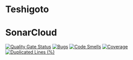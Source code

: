 # Teshigoto

# SonarCloud
[![Quality Gate Status](https://sonarcloud.io/api/project_badges/measure?project=thoenissen_Teshigoto&metric=alert_status)](https://sonarcloud.io/summary/new_code?id=thoenissen_Teshigoto)
[![Bugs](https://sonarcloud.io/api/project_badges/measure?project=thoenissen_Teshigoto&metric=bugs)](https://sonarcloud.io/summary/new_code?id=thoenissen_Teshigoto)
[![Code Smells](https://sonarcloud.io/api/project_badges/measure?project=thoenissen_Teshigoto&metric=code_smells)](https://sonarcloud.io/summary/new_code?id=thoenissen_Teshigoto)
[![Coverage](https://sonarcloud.io/api/project_badges/measure?project=thoenissen_Teshigoto&metric=coverage)](https://sonarcloud.io/summary/new_code?id=thoenissen_Teshigoto)
[![Duplicated Lines (%)](https://sonarcloud.io/api/project_badges/measure?project=thoenissen_Teshigoto&metric=duplicated_lines_density)](https://sonarcloud.io/summary/new_code?id=thoenissen_Teshigoto)